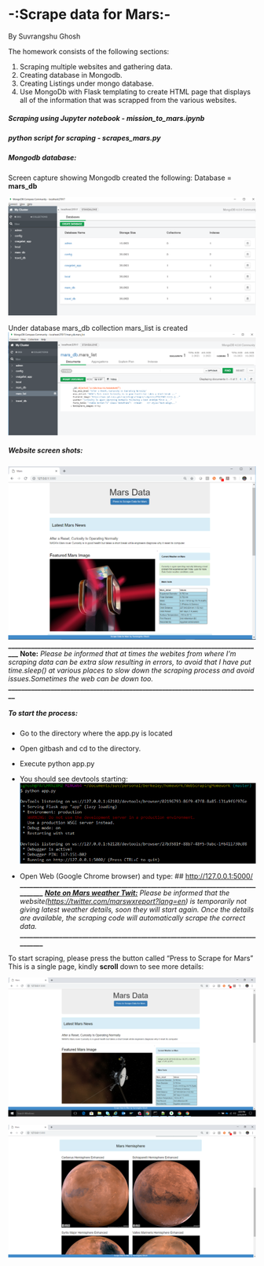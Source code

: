 ﻿
# -:Scrape data for Mars:-

By Suvrangshu Ghosh

The homework consists of the following sections:
1. Scraping multiple websites and gathering data.
2. Creating database in Mongodb.
3. Creating Listings under mongo database.
4. Use MongoDb with Flask templating to create HTML page that displays all of the information that was scrapped from the various websites.

##### Scraping using Jupyter notebook - **mission_to_mars.ipynb**
##### python script for scraping - **scrapes_mars.py**

##### Mongodb database:

Screen capture showing Mongodb created the following:
Database = **mars_db**

![mongo](images/Mongo1.png) 

Under database mars_db collection mars_list is created 
![Collections - mars_list](images/mongo2.png)




##### Website screen shots:
![](images/web1.png)
**______________________________________________________________________________**
**Note:** *Please be informed that at times the webites from where I’m scraping data can be extra slow resulting in errors, to avoid that I have put time.sleep() at various places to slow down the scraping process and avoid issues.Sometimes the web can be down too.*
**_____________________________________________________________________________**

##### To start the process:
-	Go to the directory where the app.py is located
-	Open gitbash and cd to the directory.
-	Execute python app.py
-	You should see devtools starting:
![Command_prompt](images/commandprompt.png)

-	Open Web (Google Chrome browser) and type: ## http://127.0.0.1:5000/
**_______________________________________________________________________________**
*<u>**Note on Mars weather Twit:**</u>
Please be informed that the website(https://twitter.com/marswxreport?lang=en) is temporarily not giving latest weather details, soon they will start again. Once the details are available, the scraping code will automatically scrape the correct data.*
**_______________________________________________________________________________**

To start scraping, please press the button called “Press to Scrape for Mars”
This is a single page, kindly **scroll** down to see more details:

![MainPage](images/MainWeb.png)

![Page2](images/web2.png)